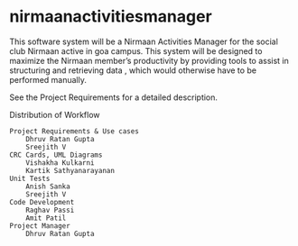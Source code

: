 nirmaanactivitiesmanager
========================
This software system will be a Nirmaan Activities Manager for the social club Nirmaan active in goa campus. This system will be designed to maximize the Nirmaan member’s productivity by providing tools to assist in structuring and retrieving data , which would otherwise have to be performed manually.

See the Project Requirements for a detailed description.

Distribution of Workflow

    Project Requirements & Use cases
        Dhruv Ratan Gupta
        Sreejith V
    CRC Cards, UML Diagrams
        Vishakha Kulkarni
        Kartik Sathyanarayanan
    Unit Tests
        Anish Sanka
        Sreejith V
    Code Development
        Raghav Passi
        Amit Patil
    Project Manager
        Dhruv Ratan Gupta

